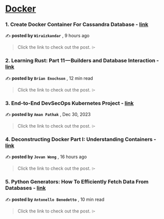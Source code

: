 
<h1><a href=https://medium.com/tag/docker/recommended target="_blank" rel="noopener noreferrer">Docker</a></h1>
<h3>1. Create Docker Container For Cassandra Database - <a href=https://medium.com/@wiraizkandar/create-docker-container-for-cassandra-database-ec9ea426a018?source=tag_recommended_feed---------0-84----------docker----------fd2bbb96_9960_4be6_be32_89e23ce466cf------- target="_blank" rel="noopener noreferrer">link</a></h3>

✍️ **posted by `Wiraizkandar`** <date> , 9 hours ago</date>

<blockquote>Click the link to check out the post. ⌲</blockquote>

<h3>2. Learning Rust: Part 11 — Builders and Database Interaction - <a href=https://medium.com/gitconnected/learning-rust-part-11-builders-and-database-interaction-2c1f3207b6a2?source=tag_recommended_feed---------1-107----------docker----------fd2bbb96_9960_4be6_be32_89e23ce466cf------- target="_blank" rel="noopener noreferrer">link</a></h3>

✍️ **posted by `Brian Enochson`** <date> , 12 min read</date>

<blockquote>Click the link to check out the post. ⌲</blockquote>

<h3>3. End-to-End DevSecOps Kubernetes Project - <a href=https://medium.com/devops-dev/end-to-end-devsecops-kubernetes-project-4259f90722ef?source=tag_recommended_feed---------2-85----------docker----------fd2bbb96_9960_4be6_be32_89e23ce466cf------- target="_blank" rel="noopener noreferrer">link</a></h3>

✍️ **posted by `Aman Pathak`** <date> , Dec 30, 2023</date>

<blockquote>Click the link to check out the post. ⌲</blockquote>

<h3>4. Deconstructing Docker Part I: Understanding Containers - <a href=https://medium.com/@zixiwong/deconstructing-docker-part-i-understanding-containers-87afacadcf?source=tag_recommended_feed---------3-84----------docker----------fd2bbb96_9960_4be6_be32_89e23ce466cf------- target="_blank" rel="noopener noreferrer">link</a></h3>

✍️ **posted by `Jovan Wong`** <date> , 16 hours ago</date>

<blockquote>Click the link to check out the post. ⌲</blockquote>

<h3>5. Python Generators: How To Efficiently Fetch Data From Databases - <a href=https://medium.com/gitconnected/python-generators-how-to-efficiently-fetch-data-from-databases-25f1947f56c0?source=tag_recommended_feed---------4-107----------docker----------fd2bbb96_9960_4be6_be32_89e23ce466cf------- target="_blank" rel="noopener noreferrer">link</a></h3>

✍️ **posted by `Antonello Benedetto`** <date> , 10 min read</date>

<blockquote>Click the link to check out the post. ⌲</blockquote>

